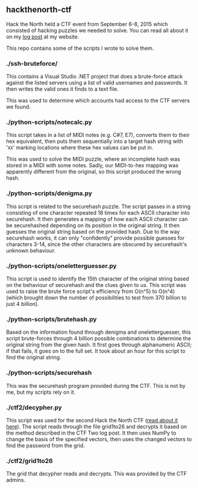 ## hackthenorth-ctf

Hack the North held a CTF event from September 6-8, 2015 which consisted of hacking puzzles we needed to solve. You can read 
all about it on my [log post](http://lloydtorres.com/log/literally-hacking-hack-the-north-ctf/) at my website.

This repo contains some of the scripts I wrote to solve them.

### ./ssh-bruteforce/

This contains a Visual Studio .NET project that does a brute-force attack against the listed servers using a list of valid 
usernames and passwords. It then writes the valid ones it finds to a text file.

This was used to determine which accounts had access to the CTF servers we found.

### ./python-scripts/notecalc.py

This script takes in a list of MIDI notes (e.g. C#7, E7), converts them to their hex equivalent, then puts them sequentially into 
a target hash string with '`XX`' marking locations where these hex values can be put in.

This was used to solve the MIDI puzzle, where an incomplete hash was stored in a MIDI with some notes. Sadly, our MIDI-to-hex mapping 
was apparently different from the original, so this script produced the wrong hash.

### ./python-scripts/denigma.py

This script is related to the securehash puzzle. The script passes in a string consisting of one character repeated 18 times for 
each ASCII character into securehash. It then generates a mapping of how each ASCII character can be securehashed depending on its 
position in the original string. It then guesses the original string based on the provided hash. Due to the way securehash works, 
it can only "confidently" provide possible guesses for characters 3-14, since the other characters are obscured by securehash's 
unknown behaviour.

### ./python-scripts/oneletterguesser.py

This script is used to identify the 15th character of the original string based on the behaviour of securehash and the clues given 
to us. This script was used to raise the brute force script's efficiency from O(n^5) to O(n^4) (which brought down the number of 
possibilities to test from 370 billion to just 4 billion).

### ./python-scripts/brutehash.py

Based on the information found through denigma and oneletterguesser, this script brute-forces through 4 billion possible combinations 
to determine the original string from the given hash. It first goes through alphanumeric ASCII; if that fails, it goes on to the full set. 
It took about an hour for this script to find the original string.

### ./python-scripts/securehash

This was the securehash program provided during the CTF. This is not by me, but my scripts rely on it.

### ./ctf2/decypher.py

This script was used for the second Hack the North CTF ([read about it here](http://lloydtorres.com/log/more-hacks-hack-the-north-ctf-two/)). 
The script reads through the file grid1to26 and decrypts it based on the method described in the CTF Two log post. It then uses 
NumPy to change the basis of the specified vectors, then uses the changed vectors to find the password from the grid.

### ./ctf2/grid1to26

The grid that decypher reads and decrypts. This was provided by the CTF admins.
